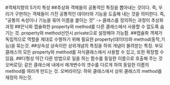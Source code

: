#객체지향의 5가지 특성
##추상화
	객체들의 공통적인 특징을 뽑아내는 것이다. 즉, 우리가 구현하는 객체들이 가진 공통적인 데이터와 기능을 도출해 내는 것을 의미한다. 즉, "공통의 속성이나 기능을 묶어 이름을 붙이는 것"
	-> 클래스를 정의하는 과정이 추상화 과정
##은닉화
	캡슐화한 property와 method를 다른 클래스에서 사용할 수 없도록 숨기는 것.
	property와 method선언시 private으로 설정해야 가능함.
##캡슐화
	객체가 독립적으로 역할을 제대로 수행하기 위해 필요한 property(데이터)와 method(동작,기능)을 묶는것.
##상속성
	상속이란 상위개념의 특징을 하위 개념이 물려받는 특징.
	부모클래스의 모든 property와 method를 자식클래스에서 사용할 수 있고, 또한 확장할 수 있음.
##다형성
	약간 다른 방법으로 일을 하는 함수를 동일한 이름으로 호출해 주는 것
	오버로딩: 같은 클래스에 내에서 매개변수의 갯수를 다르게 하여 동일한 이름의 method를 여러개 만드는 것.
	오버라이딩: 하위 클래스에서 상위 클래스의 method를 재정의 하는것.